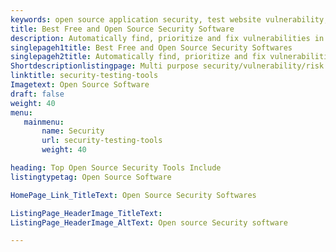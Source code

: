 ```yaml
---
keywords: open source application security, test website vulnerability, cloud app security, open source vulnerabilities, snyk open source, web application vulnerability,web application security solutions
title: Best Free and Open Source Security Software
description: Automatically find, prioritize and fix vulnerabilities in your applications. Application security at scale requires developers to be the first step in the security process.
singlepageh1title: Best Free and Open Source Security Softwares
singlepageh2title: Automatically find, prioritize and fix vulnerabilities in your applications. Application security at scale requires developers to be the first step in the security process.
Shortdescriptionlistingpage: Multi purpose security/vulnerability/risk scanning tools supporting Ruby and other languages with many safe defaults. Continuously and automatically find & fixe vulnerabilities in your applications. Get started with Containerize Team today!
linktitle: security-testing-tools
Imagetext: Open Source Software
draft: false
weight: 40
menu:
   mainmenu: 
       name: Security
       url: security-testing-tools
       weight: 40

heading: Top Open Source Security Tools Include
listingtypetag: Open Source Software

HomePage_Link_TitleText: Open Source Security Softwares

ListingPage_HeaderImage_TitleText: 
ListingPage_HeaderImage_AltText: Open source Security software

---
```


